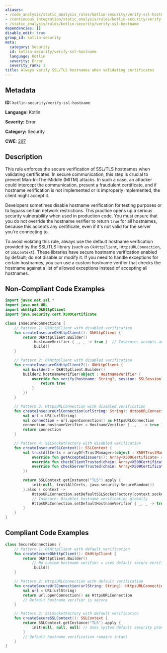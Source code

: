 ```yaml
---
aliases:
- /code_analysis/static_analysis_rules/kotlin-security/verify-ssl-hostname
- /continuous_integration/static_analysis/rules/kotlin-security/verify-ssl-hostname
- /static_analysis/rules/kotlin-security/verify-ssl-hostname
dependencies: []
disable_edit: true
group_id: kotlin-security
meta:
  category: Security
  id: kotlin-security/verify-ssl-hostname
  language: Kotlin
  severity: Error
  severity_rank: 1
title: Always verify SSL/TLS hostnames when validating certificates
---
```

<!--  SOURCED FROM https://github.com/DataDog/datadog-static-analyzer-rule-docs -->


## Metadata
**ID:** `kotlin-security/verify-ssl-hostname`

**Language:** Kotlin

**Severity:** Error

**Category:** Security

**CWE**: [297](https://cwe.mitre.org/data/definitions/297.html)

## Description
This rule enforces the secure verification of SSL/TLS hostnames when validating certificates. In secure communication, this step is crucial to prevent Man-In-The-Middle (MITM) attacks. In such a case, an attacker could intercept the communication, present a fraudulent certificate, and if hostname verification is not implemented or is improperly implemented, the client might accept it.

Developers sometimes disable hostname verification for testing purposes or to bypass certain network restrictions. This practice opens up a serious security vulnerability when used in production code. You must ensure that you do not override the hostname verifier to return `true` for all hostnames, because this accepts any certificate, even if it's not valid for the server you're connecting to.

To avoid violating this rule, always use the default hostname verification provided by the SSL/TLS library (such as `OkHttpClient`, `HttpsURLConnection`, or `SSLContext`). These libraries have secure hostname verification enabled by default; do not disable or modify it. If you need to handle exceptions for certain hostnames, you can use a custom hostname verifier that checks the hostname against a list of allowed exceptions instead of accepting all hostnames.

## Non-Compliant Code Examples
```kotlin
import javax.net.ssl.*
import java.net.URL
import okhttp3.OkHttpClient
import java.security.cert.X509Certificate

class InsecureConnections {
    // Pattern 1: OkHttpClient with disabled verification
    fun createInsecureOkHttpClient(): OkHttpClient {
        return OkHttpClient.Builder()
            .hostnameVerifier { _, _ -> true }  // Insecure: accepts any hostname
            .build()
    }

    // Pattern 2: OkHttpClient with disabled verification
    fun createInsecureOkHttpClient2(): OkHttpClient {
        val builder2 = OkHttpClient.Builder()
        builder2.hostnameVerifier(object : HostnameVerifier {
            override fun verify(hostname: String?, session: SSLSession?): Boolean { // Insecure: accepts any hostname
                return true
            }
        })
    }

    // Pattern 3: HttpsURLConnection with disabled verification
    fun createInsecureUrlConnection(urlString: String): HttpsURLConnection {
        val url = URL(urlString)
        val connection = url.openConnection() as HttpsURLConnection
        connection.hostnameVerifier = HostnameVerifier { _, _ -> true }  // Insecure
        return connection
    }

    // Pattern 4: SSLSocketFactory with disabled verification
    fun createInsecureSSLContext(): SSLContext {
        val trustAllCerts = arrayOf<TrustManager>(object : X509TrustManager {
            override fun getAcceptedIssuers(): Array<X509Certificate> = arrayOf()
            override fun checkClientTrusted(chain: Array<X509Certificate>, authType: String) {}
            override fun checkServerTrusted(chain: Array<X509Certificate>, authType: String) {}
        })

        return SSLContext.getInstance("TLS").apply {
            init(null, trustAllCerts, java.security.SecureRandom())
        }.also { context ->
            HttpsURLConnection.setDefaultSSLSocketFactory(context.socketFactory)
            // Insecure: Disables hostname verification globally
            HttpsURLConnection.setDefaultHostnameVerifier { _, _ -> true }
        }
    }
}
```

## Compliant Code Examples
```kotlin
class SecureConnections {
    // Pattern 1: OkHttpClient with default verification
    fun createSecureOkHttpClient(): OkHttpClient {
        return OkHttpClient.Builder()
            // No custom hostname verifier = uses default secure verification
            .build()
    }

    // Pattern 2: HttpsURLConnection with default verification
    fun createSecureUrlConnection(urlString: String): HttpsURLConnection {
        val url = URL(urlString)
        return url.openConnection() as HttpsURLConnection
        // Default hostname verifier is secure
    }

    // Pattern 3: SSLSocketFactory with default verification
    fun createSecureSSLContext(): SSLContext {
        return SSLContext.getInstance("TLS").apply {
            init(null, null, null) // Uses system default security providers
        }
        // Default hostname verification remains intact
    }
}

```
